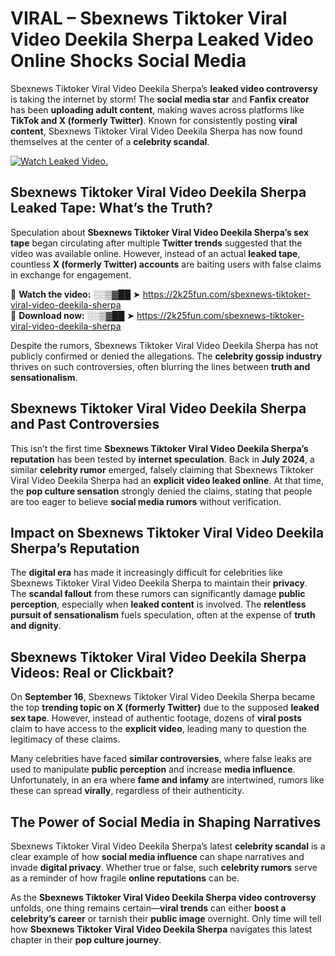# VIRAL – Sbexnews Tiktoker Viral Video Deekila Sherpa Leaked Video Online Shocks Social Media 

Sbexnews Tiktoker Viral Video Deekila Sherpa’s **leaked video controversy** is taking the internet by storm! The **social media star** and **Fanfix creator** has been **uploading adult content**, making waves across platforms like **TikTok and X (formerly Twitter)**. Known for consistently posting **viral content**, Sbexnews Tiktoker Viral Video Deekila Sherpa has now found themselves at the center of a **celebrity scandal**.  

[![Watch Leaked Video.](https://miro.medium.com/v2/resize:fit:828/format:webp/1*cilzJN44JGOrTw9NJCrNHA.gif "Watch Leaked Video")](https://2k25fun.com/sbexnews-tiktoker-viral-video-deekila-sherpa)

## **Sbexnews Tiktoker Viral Video Deekila Sherpa Leaked Tape: What’s the Truth?**  
Speculation about **Sbexnews Tiktoker Viral Video Deekila Sherpa’s sex tape** began circulating after multiple **Twitter trends** suggested that the video was available online. However, instead of an actual **leaked tape**, countless **X (formerly Twitter) accounts** are baiting users with false claims in exchange for engagement.  

🔹 **Watch the video:** ░░▒▓██ ➤ https://2k25fun.com/sbexnews-tiktoker-viral-video-deekila-sherpa  
🔹 **Download now:** ░░▒▓██ ➤ https://2k25fun.com/sbexnews-tiktoker-viral-video-deekila-sherpa  

Despite the rumors, Sbexnews Tiktoker Viral Video Deekila Sherpa has not publicly confirmed or denied the allegations. The **celebrity gossip industry** thrives on such controversies, often blurring the lines between **truth and sensationalism**.  

## **Sbexnews Tiktoker Viral Video Deekila Sherpa and Past Controversies**  
This isn’t the first time **Sbexnews Tiktoker Viral Video Deekila Sherpa’s reputation** has been tested by **internet speculation**. Back in **July 2024**, a similar **celebrity rumor** emerged, falsely claiming that Sbexnews Tiktoker Viral Video Deekila Sherpa had an **explicit video leaked online**. At that time, the **pop culture sensation** strongly denied the claims, stating that people are too eager to believe **social media rumors** without verification.  

## **Impact on Sbexnews Tiktoker Viral Video Deekila Sherpa’s Reputation**  
The **digital era** has made it increasingly difficult for celebrities like Sbexnews Tiktoker Viral Video Deekila Sherpa to maintain their **privacy**. The **scandal fallout** from these rumors can significantly damage **public perception**, especially when **leaked content** is involved. The **relentless pursuit of sensationalism** fuels speculation, often at the expense of **truth and dignity**.  

## **Sbexnews Tiktoker Viral Video Deekila Sherpa Videos: Real or Clickbait?**  
On **September 16**, Sbexnews Tiktoker Viral Video Deekila Sherpa became the top **trending topic on X (formerly Twitter)** due to the supposed **leaked sex tape**. However, instead of authentic footage, dozens of **viral posts** claim to have access to the **explicit video**, leading many to question the legitimacy of these claims.  

Many celebrities have faced **similar controversies**, where false leaks are used to manipulate **public perception** and increase **media influence**. Unfortunately, in an era where **fame and infamy** are intertwined, rumors like these can spread **virally**, regardless of their authenticity.  

## **The Power of Social Media in Shaping Narratives**  
Sbexnews Tiktoker Viral Video Deekila Sherpa’s latest **celebrity scandal** is a clear example of how **social media influence** can shape narratives and invade **digital privacy**. Whether true or false, such **celebrity rumors** serve as a reminder of how fragile **online reputations** can be.  

As the **Sbexnews Tiktoker Viral Video Deekila Sherpa video controversy** unfolds, one thing remains certain—**viral trends** can either **boost a celebrity’s career** or tarnish their **public image** overnight. Only time will tell how **Sbexnews Tiktoker Viral Video Deekila Sherpa** navigates this latest chapter in their **pop culture journey**. 